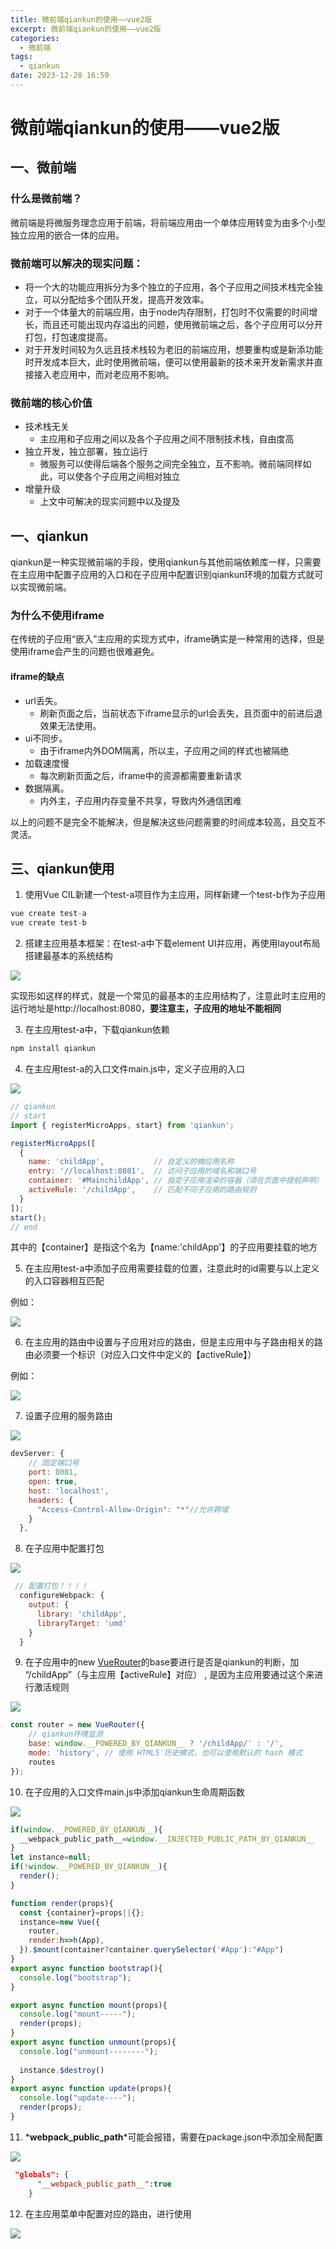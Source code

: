 ```yaml
---
title: 微前端qiankun的使用——vue2版
excerpt: 微前端qiankun的使用——vue2版
categories:
  - 微前端
tags:
  - qiankun
date: 2023-12-28 16:59
---
```

# 微前端qiankun的使用——vue2版

## 一、微前端

### 什么是微前端？

微前端是将微服务理念应用于前端，将前端应用由一个单体应用转变为由多个小型独立应用的嵌合一体的应用。

### 微前端可以解决的现实问题：

-  将一个大的功能应用拆分为多个独立的子应用，各个子应用之间技术栈完全独立，可以分配给多个团队开发，提高开发效率。
- 对于一个体量大的前端应用，由于node内存限制，打包时不仅需要的时间增长，而且还可能出现内存溢出的问题，使用微前端之后，各个子应用可以分开打包，打包速度提高。
- 对于开发时间较为久远且技术栈较为老旧的前端应用，想要重构或是新添功能时开发成本巨大，此时使用微前端，便可以使用最新的技术来开发新需求并直接接入老应用中，而对老应用不影响。

### 微前端的核心价值

- 技术栈无关
  - 主应用和子应用之间以及各个子应用之间不限制技术栈，自由度高
- 独立开发，独立部署，独立运行
  - 微服务可以使得后端各个服务之间完全独立，互不影响。微前端同样如此，可以使各个子应用之间相对独立
- 增量升级
  - 上文中可解决的现实问题中以及提及

## 一、qiankun

qiankun是一种实现微前端的手段，使用qiankun与其他前端依赖库一样，只需要在主应用中配置子应用的入口和在子应用中配置识别qiankun环境的加载方式就可以实现微前端。

### 为什么不使用iframe

在传统的子应用“嵌入”主应用的实现方式中，iframe确实是一种常用的选择，但是使用iframe会产生的问题也很难避免。

#### iframe的缺点

- url丢失。
  - 刷新页面之后，当前状态下iframe显示的url会丢失，且页面中的前进后退效果无法使用。
- ui不同步。
  - 由于iframe内外DOM隔离，所以主，子应用之间的样式也被隔绝
- 加载速度慢
  - 每次刷新页面之后，iframe中的资源都需要重新请求
- 数据隔离。
  - 内外主，子应用内存变量不共享，导致内外通信困难

以上的问题不是完全不能解决，但是解决这些问题需要的时间成本较高，且交互不灵活。

## 三、qiankun使用

1. 使用Vue CIL新建一个test-a项目作为主应用，同样新建一个test-b作为子应用

```js
vue create test-a
vue create test-b
```

2. 搭建主应用基本框架：在test-a中下载element UI并应用，再使用layout布局搭建最基本的系统结构

![](C:\Users\Dell\Desktop\chen77-hexo-myblog\source\img\qiankuun\4.png)

实现形如这样的样式，就是一个常见的最基本的主应用结构了，注意此时主应用的运行地址是http://localhost:8080，**要注意主，子应用的地址不能相同**

3. 在主应用test-a中，下载qiankun依赖

```js
npm install qiankun
```

4. 在主应用test-a的入口文件main.js中，定义子应用的入口

![](C:\Users\Dell\Desktop\chen77-hexo-myblog\source\img\qiankuun\3.png)

```js
// qiankun
// start
import { registerMicroApps, start} from 'qiankun';

registerMicroApps([
  {
    name: 'childApp',			// 自定义的微应用名称
    entry: '//localhost:8081',	// 访问子应用的域名和端口号
    container: '#MainchildApp',	// 指定子应用渲染的容器（须在页面中提前声明）
    activeRule: '/childApp',	// 匹配不同子应用的路由规则
  }
]);
start();
// end
```

其中的【container】是指这个名为【name:'childApp'】的子应用要挂载的地方

5. 在主应用test-a中添加子应用需要挂载的位置，注意此时的id需要与以上定义的入口容器相互匹配

例如：

![](C:\Users\Dell\Desktop\chen77-hexo-myblog\source\img\qiankuun\2.png)

6. 在主应用的路由中设置与子应用对应的路由，但是主应用中与子路由相关的路由必须要一个标识（对应入口文件中定义的【activeRule】）

例如：

![](C:\Users\Dell\Desktop\chen77-hexo-myblog\source\img\qiankuun\1.png)

7. 设置子应用的服务路由

![](C:\Users\Dell\Desktop\chen77-hexo-myblog\source\img\qiankuun\5.png)

```js
devServer: {
    // 固定端口号
    port: 8081,
    open: true,
    host: 'localhost',
    headers: {
      "Access-Control-Allow-Origin": "*"//允许跨域
    }
  },
```

8. 在子应用中配置打包

![](C:\Users\Dell\Desktop\chen77-hexo-myblog\source\img\qiankuun\6.png)

```js
 // 配置打包！！！！
  configureWebpack: {
    output: {
      library: 'childApp',
      libraryTarget: 'umd'
    }
  }
```

9. 在子应用中的new [VueRouter](https://so.csdn.net/so/search?q=VueRouter&spm=1001.2101.3001.7020)的base要进行是否是qiankun的判断，加 “/childApp”（与主应用【activeRule】对应） , 是因为主应用要通过这个来进行激活规则

![](C:\Users\Dell\Desktop\chen77-hexo-myblog\source\img\qiankuun\77.png)

```js
const router = new VueRouter({
    // qiankun环境监测
    base: window.__POWERED_BY_QIANKUN__ ? '/childApp/' : '/',
    mode: 'history', // 使用 HTML5 历史模式，也可以使用默认的 hash 模式
    routes
});
```

10. 在子应用的入口文件main.js中添加qiankun生命周期函数

![](C:\Users\Dell\Desktop\chen77-hexo-myblog\source\img\qiankuun\8.png)

```js
if(window.__POWERED_BY_QIANKUN__){
  __webpack_public_path__=window.__INJECTED_PUBLIC_PATH_BY_QIANKUN__
}
let instance=null;
if(!window.__POWERED_BY_QIANKUN__){
  render();
}

function render(props){
  const {container}=props||{};
  instance=new Vue({
    router,
    render:h=>h(App),
  }).$mount(container?container.querySelector('#App'):"#App")
}
export async function bootstrap(){
  console.log("bootstrap");
}

export async function mount(props){
  console.log("mount-----");
  render(props);
}
export async function unmount(props){
  console.log("unmount--------");
  
  instance.$destroy()
}
export async function update(props){
  console.log("update----");
  render(props);
}

```

11. *__webpack_public_path__*可能会报错，需要在package.json中添加全局配置

![](C:\Users\Dell\Desktop\chen77-hexo-myblog\source\img\qiankuun\9.png)

```json
 "globals": {
      "__webpack_public_path__":true
    }
```

12. 在主应用菜单中配置对应的路由，进行使用

![](C:\Users\Dell\Desktop\chen77-hexo-myblog\source\img\qiankuun\10.png)